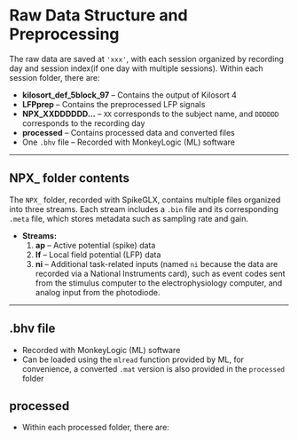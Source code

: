 # Raw Data Structure and Preprocessing

The raw data are saved at `'xxx'`, with each session organized by recording day and session index(if one day with multiple sessions). Within each session folder, there are:

- **kilosort_def_5block_97** – Contains the output of Kilosort 4  
- **LFPprep** – Contains the preprocessed LFP signals  
- **NPX_XXDDDDDD…** – `XX` corresponds to the subject name, and `DDDDDD` corresponds to the recording day  
- **processed** – Contains processed data and converted files  
- One `.bhv` file – Recorded with MonkeyLogic (ML) software

---

## **NPX_ folder contents**

The `NPX_` folder, recorded with SpikeGLX, contains multiple files organized into three streams. Each stream includes a `.bin` file and its corresponding `.meta` file, which stores metadata such as sampling rate and gain.  

- **Streams:**
  1. **ap** – Active potential (spike) data  
  2. **lf** – Local field potential (LFP) data  
  3. **ni** – Additional task-related inputs (named `ni` because the data are recorded via a National Instruments card), such as event codes sent from the stimulus computer to the electrophysiology computer, and analog input from the photodiode.

---

## **.bhv file**

- Recorded with MonkeyLogic (ML) software  
- Can be loaded using the `mlread` function provided by ML, for convenience, a converted `.mat` version is also provided in the `processed` folder

## **processed**

- Within each processed folder, there are: